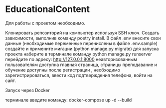 # EducationalContent
Для работы с проектом необходимо.

Клонировать репозиторий на компьютер используя SSH ключ.
Создать зависимости, выполнив команду poetry install.
В файл .env внесите свои данные (необходимые переменные перечислены в файле .env.sample)
создайте и примените мигации (python manage.py migrate)
для запуска проекта наберите в терминале команду python manage.py runserver
перейдите по адресу: http://127.0.0.1:8000
неавторизованным пользователям доступна главная страница, страницы преподавание и обучение доступны после регистрации
, необходимо зарегистрироваться, ввести код подтверждения телефона, войти на сайт.

Запуск через Docker

терминале введите команду: docker-compose up -d --build
